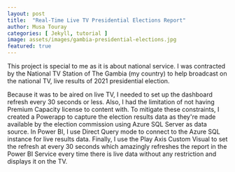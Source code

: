 ```yaml
---
layout: post
title:  "Real-Time Live TV Presidential Elections Report"
author: Musa Touray
categories: [ Jekyll, tutorial ]
image: assets/images/gambia-presidential-elections.jpg
featured: true
---
```

This project is special to me as it is about national service. I was contracted by the National TV Station of The Gambia (my country) to help broadcast on the national TV, live results of 2021 presidential election.

Because it was to be aired on live TV, I needed to set up the dashboard refresh every 30 seconds or less. Also, I had the limitation of not having Premium Capacity license to content with. To mitigate these constraints, I created a Powerapp to capture the election results data as they're made available by the election commission using Azure SQL Server as data source. In Power BI, I use Direct Query mode to connect to the Azure SQL instance for live results data. Finally, I use the Play Axis Custom Visual to set the refresh at every 30 seconds which amazingly refreshes the report in the Power BI Service every time there is live data without any restriction and displays it on the TV.
